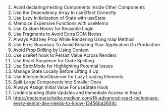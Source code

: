 1. Avoid declaring/nesting Components Inside Other Components
2. Use the Dependency Array In useEffect Correctly
3. Use Lazy Initialization of State with useState
4. Memoize Expensive Functions with useMemo
5. Use Custom Hooks for Reusable Logic
6. Use Fragments to Avoid Extra DOM Nodes
7. Always Add key Prop While Rendering Using map Method
8. Use Error Boundary To Avoid Breaking Your Application On Production
9. Avoid Prop Drilling by Using Context
10. Use useRef hook to Persist Value Across Renders
11. Use React Suspense for Code Splitting
12. Use StrictMode for Highlighting Potential Issues
13. Manage State Locally Before Lifting It Up
14. Use IntersectionObserver for Lazy Loading Elements
15. Split Large Components into Smaller Ones
16. Always Assign Initial Value For useState Hook
17. Understanding State Updates and Immediate Access in React
18. https://matemarschalko.medium.com/18-advanced-react-techniques-every-senior-dev-needs-to-know-13456ba2604c
